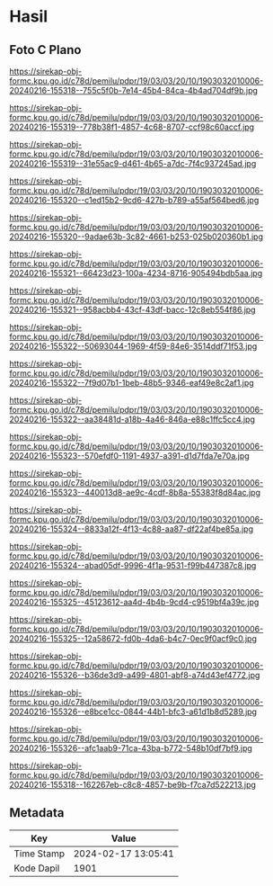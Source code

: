 # Hasil

## Foto C Plano

https://sirekap-obj-formc.kpu.go.id/c78d/pemilu/pdpr/19/03/03/20/10/1903032010006-20240216-155318--755c5f0b-7e14-45b4-84ca-4b4ad704df9b.jpg

https://sirekap-obj-formc.kpu.go.id/c78d/pemilu/pdpr/19/03/03/20/10/1903032010006-20240216-155319--778b38f1-4857-4c68-8707-ccf98c60accf.jpg

https://sirekap-obj-formc.kpu.go.id/c78d/pemilu/pdpr/19/03/03/20/10/1903032010006-20240216-155319--31e55ac9-d461-4b65-a7dc-7f4c937245ad.jpg

https://sirekap-obj-formc.kpu.go.id/c78d/pemilu/pdpr/19/03/03/20/10/1903032010006-20240216-155320--c1ed15b2-9cd6-427b-b789-a55af564bed6.jpg

https://sirekap-obj-formc.kpu.go.id/c78d/pemilu/pdpr/19/03/03/20/10/1903032010006-20240216-155320--9adae63b-3c82-4661-b253-025b020360b1.jpg

https://sirekap-obj-formc.kpu.go.id/c78d/pemilu/pdpr/19/03/03/20/10/1903032010006-20240216-155321--66423d23-100a-4234-8716-905494bdb5aa.jpg

https://sirekap-obj-formc.kpu.go.id/c78d/pemilu/pdpr/19/03/03/20/10/1903032010006-20240216-155321--958acbb4-43cf-43df-bacc-12c8eb554f86.jpg

https://sirekap-obj-formc.kpu.go.id/c78d/pemilu/pdpr/19/03/03/20/10/1903032010006-20240216-155322--50693044-1969-4f59-84e6-3514ddf71f53.jpg

https://sirekap-obj-formc.kpu.go.id/c78d/pemilu/pdpr/19/03/03/20/10/1903032010006-20240216-155322--7f9d07b1-1beb-48b5-9346-eaf49e8c2af1.jpg

https://sirekap-obj-formc.kpu.go.id/c78d/pemilu/pdpr/19/03/03/20/10/1903032010006-20240216-155322--aa38481d-a18b-4a46-846a-e88c1ffc5cc4.jpg

https://sirekap-obj-formc.kpu.go.id/c78d/pemilu/pdpr/19/03/03/20/10/1903032010006-20240216-155323--570efdf0-1191-4937-a391-d1d7fda7e70a.jpg

https://sirekap-obj-formc.kpu.go.id/c78d/pemilu/pdpr/19/03/03/20/10/1903032010006-20240216-155323--440013d8-ae9c-4cdf-8b8a-55383f8d84ac.jpg

https://sirekap-obj-formc.kpu.go.id/c78d/pemilu/pdpr/19/03/03/20/10/1903032010006-20240216-155324--8833a12f-4f13-4c88-aa87-df22af4be85a.jpg

https://sirekap-obj-formc.kpu.go.id/c78d/pemilu/pdpr/19/03/03/20/10/1903032010006-20240216-155324--abad05df-9996-4f1a-9531-f99b447387c8.jpg

https://sirekap-obj-formc.kpu.go.id/c78d/pemilu/pdpr/19/03/03/20/10/1903032010006-20240216-155325--45123612-aa4d-4b4b-9cd4-c9519bf4a39c.jpg

https://sirekap-obj-formc.kpu.go.id/c78d/pemilu/pdpr/19/03/03/20/10/1903032010006-20240216-155325--12a58672-fd0b-4da6-b4c7-0ec9f0acf9c0.jpg

https://sirekap-obj-formc.kpu.go.id/c78d/pemilu/pdpr/19/03/03/20/10/1903032010006-20240216-155326--b36de3d9-a499-4801-abf8-a74d43ef4772.jpg

https://sirekap-obj-formc.kpu.go.id/c78d/pemilu/pdpr/19/03/03/20/10/1903032010006-20240216-155326--e8bce1cc-0844-44b1-bfc3-a61d1b8d5289.jpg

https://sirekap-obj-formc.kpu.go.id/c78d/pemilu/pdpr/19/03/03/20/10/1903032010006-20240216-155326--afc1aab9-71ca-43ba-b772-548b10df7bf9.jpg

https://sirekap-obj-formc.kpu.go.id/c78d/pemilu/pdpr/19/03/03/20/10/1903032010006-20240216-155318--162267eb-c8c8-4857-be9b-f7ca7d522213.jpg


## Metadata

| Key        | Value               |
| ---------- | ------------------- |
| Time Stamp | 2024-02-17 13:05:41 |
| Kode Dapil | 1901                |



